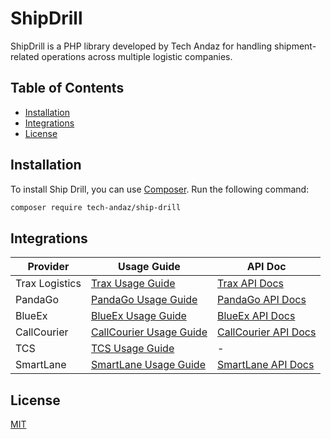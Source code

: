 # ShipDrill

ShipDrill is a PHP library developed by Tech Andaz for handling shipment-related operations across multiple logistic companies.

## Table of Contents

- [Installation](#installation)
- [Integrations](#integrations)
- [License](#license)

## Installation

To install Ship Drill, you can use [Composer](https://getcomposer.org/). Run the following command:

```bash
composer require tech-andaz/ship-drill
```

## Integrations

| Provider | Usage Guide | API Doc |
| -------- | ------- | ------- |
|Trax Logistics|[Trax Usage Guide](src/Trax/Usage%20Guide%20Trax.md)| [Trax API Docs](src/Trax/API%20Document%20-%20Trax.pdf)|
|PandaGo|[PandaGo Usage Guide](src/PandaGo/Usage%20Guide%20PandaGo.md)| [PandaGo API Docs](https://pandago.docs.apiary.io/)|
|BlueEx|[BlueEx Usage Guide](src/BlueEx/Usage%20Guide%20BlueEx.md)| [BlueEx API Docs](https://beta.blue-ex.com/developer-center/open-api-json)|
|CallCourier|[CallCourier Usage Guide](src/CallCourier/Usage%20Guide%20CallCourier.md) | [CallCourier API Docs](src/CallCourier/API%20Docs%20Call%20Courier.pdf)|
|TCS|[TCS Usage Guide](src/TCS/Usage%20Guide%20TCS.md) | -|
|SmartLane|[SmartLane Usage Guide](src/SmartLane/Usage%20Guide%20SmartLane.md) | [SmartLane API Docs](src/SmartLane/Documentation.pdf)|

## License

[MIT](https://choosealicense.com/licenses/mit/)

